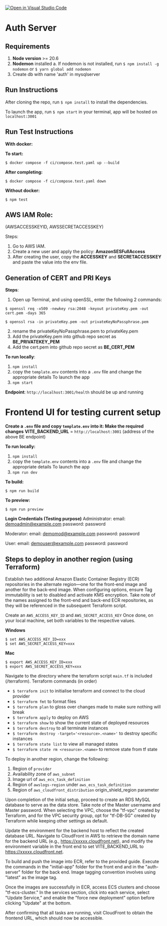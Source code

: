 [![Open in Visual Studio Code](https://classroom.github.com/assets/open-in-vscode-718a45dd9cf7e7f842a935f5ebbe5719a5e09af4491e668f4dbf3b35d5cca122.svg)](https://classroom.github.com/online_ide?assignment_repo_id=11679466&assignment_repo_type=AssignmentRepo)

# Auth Server 

## Requirements
1. **Node version** >= 20.6
2. **Nodemon** installed
    a. If nodemon is not installed, run `$ npm install -g nodemon` or `$ yarn global add nodemon`
3. Create db with name 'auth' in mysqlserver

## Run Instructions
After cloning the repo, run `$ npm install` to install the dependencies.

To launch the app, run `$ npm start` in your terminal, app will be hosted on `localhost:3001`

## Run Test Instructions
**With docker:**

 **To start:** 
```
$ docker compose -f ci/compose.test.yaml up --build
``` 
 
 **After completing:** 
 ```
$ docker compose -f ci/compose.test.yaml down
```

**Without docker:**
```
$ npm test
```

## AWS IAM Role: 
(AWSACCESSKEYID, AWSSECRETACCESSKEY)

Steps:
1. Go to AWS IAM.
2. Create a new user and apply the policy: **AmazonSESFullAccess**
3. After creating the user, copy the **ACCESSKEY** and **SECRETACCESSKEY** and paste the value into the env file.

## Generation of CERT and PRI Keys

**Steps**:
1. Open up Terminal, and using openSSL, enter the following 2 commands:
```
$ openssl req -x509 -newkey rsa:2048 -keyout privateKey.pem -out cert.pem -days 365
```
```
$ openssl rsa -in privateKey.pem -out privateKeyNoPassphrase.pem
```
2. rename the privateKeyNoPassphrase.pem to privateKey.pem
3. Add the privateKey.pem into github repo secret as **BE_PRIVATEKEY_PEM**
4. Add the cert.pem into github repo secret as **BE_CERT_PEM**


**To run locally**:
1. `npm install`
2. copy the `template.env` contents into a `.env` file and change the appropriate details To launch the app
3. `npm start`

**Endpoint**: `http://localhost:3001/health`  should be up and running

# Frontend UI for testing current setup
**Create a `.env` file and copy `template.env` into it: Make the required changes**
**VITE_BACKEND_URL** = `http://localhost:3001` (address of the above BE endpoint)

**To run locally:**
1. `npm install`
2. copy the `template.env` contents into a `.env` file and change the appropriate details To launch the app
3. `npm run dev`

**To build:**
```
$ npm run build
```

**To preview:**
```
$ npm run preview
```

**Login Credentials (Testing purpose)**
Administrator:
email: demoadmin@example.com
password: password

Moderator:
email: demomod@example.com
password: password

User:
email: demouser@example.com
password: password


## Steps to deploy in another region (using Terraform)

Establish two additional Amazon Elastic Container Registry (ECR) repositories in the alternate region—one for the front-end image and another for the back-end image. When configuring options, ensure Tag immutability is set to disabled and activate KMS encryption. Take note of the names assigned to the front-end and back-end ECR repositories, as they will be referenced in the subsequent Terraform script.

Create an `AWS_ACCESS_KEY_ID` and `AWS_SECRET_ACCESS_KEY`
Once done, on your local machine, set both variables to the respective values.

**Windows**
```
$ set AWS_ACCESS_KEY_ID=xxx
$ set AWS_SECRET_ACCESS_KEY=xxx
```

**Mac**
```
$ export AWS_ACCESS_KEY_ID=xxx
$ export AWS_SECRET_ACCESS_KEY=xxx

```

Navigate to the directory where the terraform script `main.tf` is included (/terraform).
Terraform commands (in order)

- `$ terraform init` to initialise terraform and connect to the cloud provider
- `$ terraform fmt` to format files
- `$ terraform plan` to gloss over changes made to make sure nothing will break
- `$ terraform apply` to deploy on AWS
- `$ terraform show` to show the current state of deployed resources
- `$ terraform destroy` to all terminate instances
- `$ terraform destroy -target='<resource>.<name>'` to destroy specific instances
- `$ terraform state list` to view all managed states
- `$ terraform state rm <resource>.<name>` to remove state from tf state

To deploy in another region, change the following:
1. Region of  `provider`
2. Availability zone of `aws_subnet`
3. Image url of  `aws_ecs_task_definition`
4. Region of  `awslogs-region` under `aws_ecs_task_definition`
5. Region of  `aws_cloudfront_distribution` origin_shield_region parameter

Upon completion of the initial setup, proceed to create an RDS MySQL database to serve as the data store. Take note of the Master username and Master password. When selecting the VPC, choose the "tf-vpc" created by Terraform, and for the VPC security group, opt for "tf-DB-SG" created by Terraform while keeping other settings as default.

Update the environment for the backend host to reflect the created database URL. Navigate to CloudFront in AWS to retrieve the domain name for the backend URL (e.g., https://xxxxx.cloudfront.net), and modify the environment variable in the front end to set VITE_BACKEND_URL to https://xxxxx.cloudfront.net.

To build and push the image into ECR, refer to the provided guide. Execute the commands in the "initial-app" folder for the front end and in the "auth-server" folder for the back end. Image tagging convention involves using "latest" as the image tag.

Once the images are successfully in ECR, access ECS clusters and choose "tf-ecs-cluster." In the services section, click into each service, select "Update Service," and enable the "force new deployment" option before clicking "Update" at the bottom.

After confirming that all tasks are running, visit CloudFront to obtain the frontend URL, which should now be accessible.

